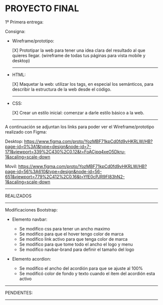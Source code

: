 # PROYECTO FINAL

1º Primera entrega:

Consigna:

- Wireframe/prototipo:

  [X] Prototipar la web para tener una idea clara del resultado al que quieres llegar. (wireframe de todas tus páginas para vista mobile y desktop)

  ***

- HTML:

  [X] Maquetar la web: utilizar los tags, en especial los semánticos, para describir la estructura de la web desde el código.

  ***

- CSS:

  [X] Crear un estilo inicial: comenzar a darle estilo básico a la web.

  ***

A continuación se adjuntan los links para poder ver el Wireframe/prototipo realizado con Figma:

Desktop: https://www.figma.com/proto/YozMBF71kpCd0fd9vHKRLW/HB?page-id=0%3A1&type=design&node-id=7-171&viewport=339%2C430%2C0.12&t=FoACjpq4xeO5Dkru-1&scaling=scale-down

Movil: https://www.figma.com/proto/YozMBF71kpCd0fd9vHKRLW/HB?page-id=56%3A610&type=design&node-id=56-651&viewport=779%2C412%2C0.16&t=YfE0cPJR9FI83hN2-1&scaling=scale-down

---

REALIZADOS

---

Modificaciones Bootstrap:

- Elemento navbar:

  - Se modifico css para tener un ancho maximo
  - Se modifico para que el hover tengo color de marca
  - Se modifico link activo para que tenga color de marca
  - Se modifico para que tome todo el ancho el logo y menu
  - Se modifico navbar-brand para definir el tamaño del logo

- Elemento acordion:

  - Se modifico el ancho del acordión para que se ajuste al 100%
  - Se modificó color de fondo y texto cuando el ítem del acordión esta activo

---

PENDIENTES:

---
